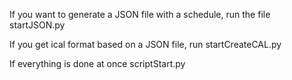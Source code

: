 If you want to generate a JSON file with a schedule, run the file startJSON.py

If you get ical format based on a JSON file, run startCreateCAL.py

If everything is done at once scriptStart.py
